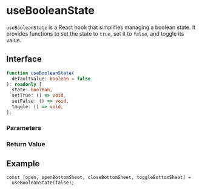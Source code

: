 # useBooleanState

`useBooleanState` is a React hook that simplifies managing a boolean state. It provides functions to set the state to `true`, set it to `false`, and toggle its value.

## Interface

```ts
function useBooleanState(
  defaultValue: boolean = false
): readonly [
  state: boolean,
  setTrue: () => void,
  setFalse: () => void,
  toggle: () => void,
];
```

### Parameters

<Interface
  name="defaultValue"
  type="boolean"
  description="The initial value of the state. Defaults to <code>false</code>."
/>

### Return Value

<Interface
  name=""
  type="readonly [state: boolean, setTrue: () => void, setFalse: () => void, toggle: () => void]"
  description="tuple containing:"
  :nested="[
    {
      name: 'state',
      type: 'boolean',
      required: false,
      description: 'The current state value.',
    },
    {
      name: 'setTrue',
      type: '() => void',
      required: false,
      description: 'A function to set the state to <code>true</code>.',
    },
    {
      name: 'setFalse',
      type: '() => void',
      required: false,
      description: 'A function to set the state to <code>false</code>.',
    },
    {
      name: 'toggle',
      type: '() => void',
      required: false,
      description: 'A function to toggle the state.',
    },
  ]"
/>

## Example

```tsx
const [open, openBottomSheet, closeBottomSheet, toggleBottomSheet] =
  useBooleanState(false);
```

